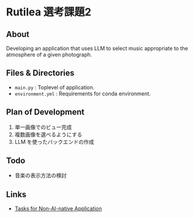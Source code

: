 # Rutilea 選考課題2
## About
Developing an application that uses LLM to select music appropriate to the atmosphere of a given photograph.

## Files & Directories
- `main.py` : Toplevel of application.
- `environment.yml` : Requirements for conda environment.

## Plan of Development
1. 単一画像でのビュー完成
1. 複数画像を選べるようにする
1. LLM を使ったバックエンドの作成

## Todo
- 音楽の表示方法の検討

## Links
- [Tasks for Non-AI-native Application](https://docs.google.com/document/d/1BQRDnBziHUUKzwzlD68ZyD3Bq0XrTHt2dYSwgHeLGP8/edit)